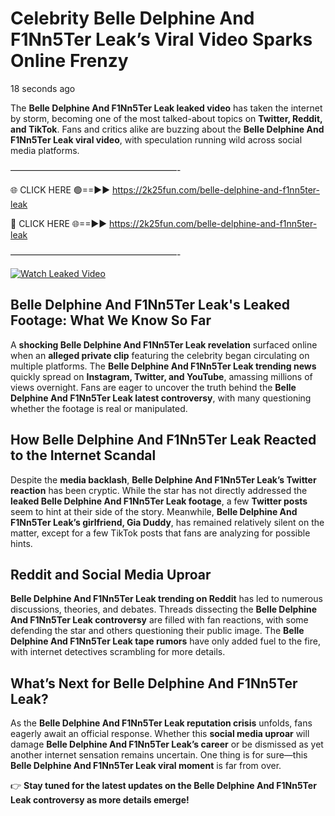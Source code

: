 # Celebrity Belle Delphine And F1Nn5Ter Leak’s Viral Video Sparks Online Frenzy

18 seconds ago

The **Belle Delphine And F1Nn5Ter Leak leaked video** has taken the internet by storm, becoming one of the most talked-about topics on **Twitter, Reddit, and TikTok**. Fans and critics alike are buzzing about the **Belle Delphine And F1Nn5Ter Leak viral video**, with speculation running wild across social media platforms.

———————————————————-

🌐 CLICK HERE 🟢==►► https://2k25fun.com/belle-delphine-and-f1nn5ter-leak

🔴 CLICK HERE 🌐==►► https://2k25fun.com/belle-delphine-and-f1nn5ter-leak

———————————————————-

[![Watch Leaked Video](https://miro.medium.com/v2/resize:fit:828/format:webp/1*cilzJN44JGOrTw9NJCrNHA.gif "Watch Leaked Video")](https://2k25fun.com/belle-delphine-and-f1nn5ter-leak)

## **Belle Delphine And F1Nn5Ter Leak's Leaked Footage: What We Know So Far**  
A **shocking Belle Delphine And F1Nn5Ter Leak revelation** surfaced online when an **alleged private clip** featuring the celebrity began circulating on multiple platforms. The **Belle Delphine And F1Nn5Ter Leak trending news** quickly spread on **Instagram, Twitter, and YouTube**, amassing millions of views overnight. Fans are eager to uncover the truth behind the **Belle Delphine And F1Nn5Ter Leak latest controversy**, with many questioning whether the footage is real or manipulated.  

## **How Belle Delphine And F1Nn5Ter Leak Reacted to the Internet Scandal**  
Despite the **media backlash**, **Belle Delphine And F1Nn5Ter Leak’s Twitter reaction** has been cryptic. While the star has not directly addressed the **leaked Belle Delphine And F1Nn5Ter Leak footage**, a few **Twitter posts** seem to hint at their side of the story. Meanwhile, **Belle Delphine And F1Nn5Ter Leak’s girlfriend, Gia Duddy**, has remained relatively silent on the matter, except for a few TikTok posts that fans are analyzing for possible hints.  

## **Reddit and Social Media Uproar**  
**Belle Delphine And F1Nn5Ter Leak trending on Reddit** has led to numerous discussions, theories, and debates. Threads dissecting the **Belle Delphine And F1Nn5Ter Leak controversy** are filled with fan reactions, with some defending the star and others questioning their public image. The **Belle Delphine And F1Nn5Ter Leak tape rumors** have only added fuel to the fire, with internet detectives scrambling for more details.  

## **What’s Next for Belle Delphine And F1Nn5Ter Leak?**  
As the **Belle Delphine And F1Nn5Ter Leak reputation crisis** unfolds, fans eagerly await an official response. Whether this **social media uproar** will damage **Belle Delphine And F1Nn5Ter Leak’s career** or be dismissed as yet another internet sensation remains uncertain. One thing is for sure—this **Belle Delphine And F1Nn5Ter Leak viral moment** is far from over.  

👉 **Stay tuned for the latest updates on the Belle Delphine And F1Nn5Ter Leak controversy as more details emerge!**  